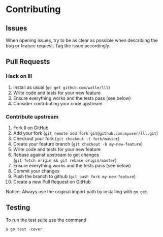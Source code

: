 # Contributing

## Issues

When opening issues, try to be as clear as possible when describing the bug or
feature request. Tag the issue accordingly.

## Pull Requests

### Hack on lll

1. Install as usual (`go get github.com/walle/lll`)
2. Write code and tests for your new feature
3. Ensure everything works and the tests pass (see below)
4. Consider contributing your code upstream

### Contribute upstream

1. Fork ll on GitHub
2. Add your fork (`git remote add fork git@github.com:myuser/lll.git`)
3. Checkout your fork (`git checkout -t fork/master`)
4. Create your feature branch (`git checkout -b my-new-feature`)
5. Write code and tests for your new feature
6. Rebase against upstream to get changes \
(`git fetch origin && git rebase origin/master`)
7. Ensure everything works and the tests pass (see below)
8. Commit your changes
9. Push the branch to github (`git push fork my-new-feature`)
10. Create a new Pull Request on GitHub

Notice: Always use the original import path by installing with `go get`.

## Testing

To run the test suite use the command

```shell
$ go test -cover
```
